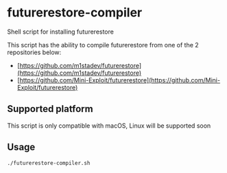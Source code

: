# futurerestore-compiler
Shell script for installing futurerestore

This script has the ability to compile futurerestore from one of the 2 repositories below:
* [https://github.com/m1stadev/futurerestore](https://github.com/m1stadev/futurerestore)
* [https://github.com/Mini-Exploit/futurerestore](https://github.com/Mini-Exploit/futurerestore)

## Supported platform
This script is only compatible with macOS, Linux will be supported soon

## Usage
```
./futurerestore-compiler.sh
```

